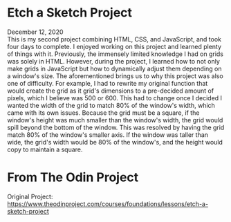 # Etch a Sketch Project
December 12, 2020\
This is my second project combining HTML, CSS, and JavaScript, and took four days to complete. I enjoyed working on this project and learned plenty of things with it. Previously, the immensely limited knowledge I had on grids was solely in HTML. However, during the project, I learned how to not only make grids in JavaScript but how to dynamically adjust them depending on a window's size. The aforementioned brings us to why this project was also one of difficulty. For example, I had to rewrite my original function that would create the grid as it grid's dimensions to a pre-decided amount of pixels, which I believe was 500 or 600. This had to change once I decided I wanted the width of the grid to match 80% of the window's width, which came with its own issues. Because the grid must be a square, if the window's height was much smaller than the window's width, the grid would spill beyond the bottom of the window. This was resolved by having the grid match 80% of the window's smaller axis. If the window was taller than wide, the grid's width would be 80% of the window's, and the height would copy to maintain a square.

# From The Odin Project
Original Project: https://www.theodinproject.com/courses/foundations/lessons/etch-a-sketch-project